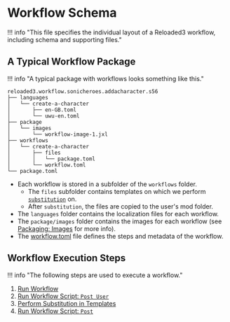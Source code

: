 # Workflow Schema

!!! info "This file specifies the individual layout of a Reloaded3 workflow, including schema and supporting files."

## A Typical Workflow Package

!!! info "A typical package with workflows looks something like this."

```
reloaded3.workflow.sonicheroes.addacharacter.s56
├── languages
│   └── create-a-character
│       ├── en-GB.toml
│       └── uwu-en.toml
├── package
│   └── images
│       └── workflow-image-1.jxl
├── workflows
│   └── create-a-character
│       ├── files
│       │   └── package.toml
│       └── workflow.toml
└── package.toml
```

- Each workflow is stored in a subfolder of the `workflows` folder.
    - The `files` subfolder contains templates on which we perform [`substitution`][substitution] on.
    - After `substitution`, the files are copied to the user's mod folder.
- The `languages` folder contains the localization files for each workflow.
- The `package/images` folder contains the images for each workflow (see [Packaging: Images][packaging-images] for more info).
- The [workflow.toml][workflow-toml] file defines the steps and metadata of the workflow.

## Workflow Execution Steps

!!! info "The following steps are used to execute a workflow."

1. [Run Workflow][schema]
2. [Run Workflow Script: `Post User`][scripting]
3. [Perform Substitution in Templates][substitution]
4. [Run Workflow Script: `Post`][scripting]

[workflow-toml]: ./Schema.md
[packaging-images]: ../../Packaging/About.md#images
[substitution]: ./Templates.md#substitution
[scripting]: ./Scripting.md
[schema]: ./Schema.md